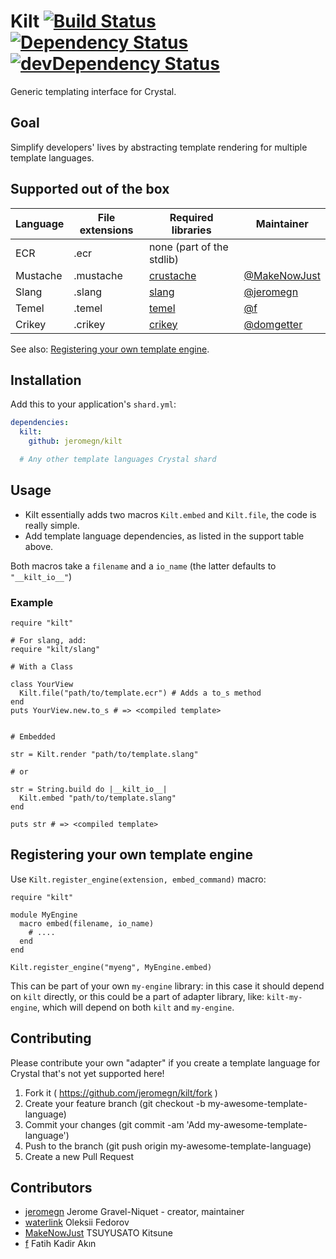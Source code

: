 # Kilt [![Build Status](https://travis-ci.org/jeromegn/kilt.svg?branch=master)](https://travis-ci.org/jeromegn/kilt) [![Dependency Status](https://shards.rocks/badge/github/jeromegn/kilt/status.svg)](https://shards.rocks/github/jeromegn/kilt) [![devDependency Status](https://shards.rocks/badge/github/jeromegn/kilt/dev_status.svg)](https://shards.rocks/github/jeromegn/kilt)

Generic templating interface for Crystal.

## Goal

Simplify developers' lives by abstracting template rendering for multiple template languages.

## Supported out of the box

| Language | File extensions | Required libraries | Maintainer |
| -------- | --------------- | ------------------ | ---------- |
| ECR      | .ecr            | none (part of the stdlib) | |
| Mustache | .mustache       | [crustache](https://github.com/MakeNowJust/crustache) | [@MakeNowJust](https://github.com/MakeNowJust) |
| Slang    | .slang          | [slang](https://github.com/jeromegn/slang) | [@jeromegn](https://github.com/jeromegn) |
| Temel    | .temel          | [temel](https://github.com/f/temel) | [@f](https://github.com/f) |
| Crikey   | .crikey         | [crikey](https://github.com/domgetter/crikey) | [@domgetter](https://github.com/domgetter) |

See also:
[Registering your own template engine](#registering-your-own-template-engine).

## Installation

Add this to your application's `shard.yml`:

```yaml
dependencies:
  kilt:
    github: jeromegn/kilt

  # Any other template languages Crystal shard
```

## Usage

- Kilt essentially adds two macros `Kilt.embed` and `Kilt.file`, the code is really simple.
- Add template language dependencies, as listed in the support table above.

Both macros take a `filename` and a `io_name` (the latter defaults to `"__kilt_io__"`)

### Example

```crystal
require "kilt"

# For slang, add:
require "kilt/slang"

# With a Class

class YourView
  Kilt.file("path/to/template.ecr") # Adds a to_s method
end
puts YourView.new.to_s # => <compiled template>


# Embedded

str = Kilt.render "path/to/template.slang"

# or

str = String.build do |__kilt_io__|
  Kilt.embed "path/to/template.slang"
end

puts str # => <compiled template>
```

## Registering your own template engine

Use `Kilt.register_engine(extension, embed_command)` macro:

```crystal
require "kilt"

module MyEngine
  macro embed(filename, io_name)
    # ....
  end
end

Kilt.register_engine("myeng", MyEngine.embed)
```

This can be part of your own `my-engine` library: in this case it should depend
on `kilt` directly, or this could be a part of adapter library, like:
`kilt-my-engine`, which will depend on both `kilt` and `my-engine`.

## Contributing

Please contribute your own "adapter" if you create a template language for Crystal that's not yet supported here!

1. Fork it ( https://github.com/jeromegn/kilt/fork )
2. Create your feature branch (git checkout -b my-awesome-template-language)
3. Commit your changes (git commit -am 'Add my-awesome-template-language')
4. Push to the branch (git push origin my-awesome-template-language)
5. Create a new Pull Request

## Contributors

- [jeromegn](https://github.com/jeromegn) Jerome Gravel-Niquet - creator, maintainer
- [waterlink](https://github.com/waterlink) Oleksii Fedorov
- [MakeNowJust](https://github.com/MakeNowJust) TSUYUSATO Kitsune
- [f](https://github.com/f) Fatih Kadir Akın
